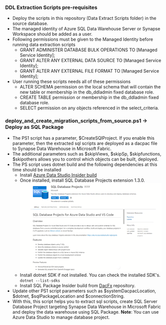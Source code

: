 ### DDL Extraction Scripts pre-requisites

* Deploy the scripts in this repository (Data Extract Scripts folder) in the source database.
* The managed identity of Azure SQL Data Warehouse Server or Synapse Workspace should be added as a user.
* Following permissions must be given to the Managed Identity before running data extraction scripts
    - GRANT ADMINISTER DATABASE BULK OPERATIONS TO [Managed Service Identity];
    - GRANT ALTER ANY EXTERNAL DATA SOURCE TO [Managed Service Identity];
    - GRANT ALTER ANY EXTERNAL FILE FORMAT TO [Managed Service Identity];
* User running these scripts needs all of these permissions
    - ALTER SCHEMA permission on the local schema that will contain the new table or membership in the db_ddladmin fixed database role.
    - CREATE TABLE permission or membership in the db_ddladmin fixed database role.
    - SELECT permission on any objects referenced in the select_criteria.

### deploy_and_create_migration_scripts_from_source.ps1 -> Deploy as SQL Package

* The PS1 script has a parameter, $CreateSQlProject. If you enable this parameter, then the extracted sql scripts are deployed as a dacpac file to Synapse Data Warehouse in Microsoft Fabric.
* The additional parameters such as $skipViews, $skipSp, $skipfunctions, $skipothers allows you to control which objects can be built, deployed.
* The PS script uses dotnet build and the following dependencies at this time should be installed
    - Install [Azure Data Studio Insider build](https://azuredatastudio-update.azurewebsites.net/latest/win32-x64/insider)
    - Once installed, install SQL Database Projects extension 1.3.0.
    ![Sql Database Projects 1.3.0](image.png)
    - Install dotnet SDK if not installed. You can check the installed SDK's. ```dotnet --list-sdks```
    - Install SQL Package Insider build from [DacFx](https://github.com/microsoft/DacFx) repository.
* Update other PS1 script parameters such as $systemDacpacLocation, $dotnet, $sqlPackageLocation and $connectionString.
* With this, this script helps you to extract sql scripts, create SQL Server Database Project targeting Synapse Data Warehouse in Microsoft Fabric and deploy the data warehouse using SQL Package. **Note**: You can use Azure Data Studio to manage database project.
